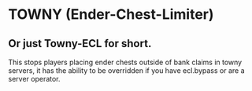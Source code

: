 # TOWNY (Ender-Chest-Limiter)
## Or just Towny-ECL for short.

This stops players placing ender chests outside of bank claims in towny servers, it has the ability to be overridden if you have ecl.bypass or are a server operator.